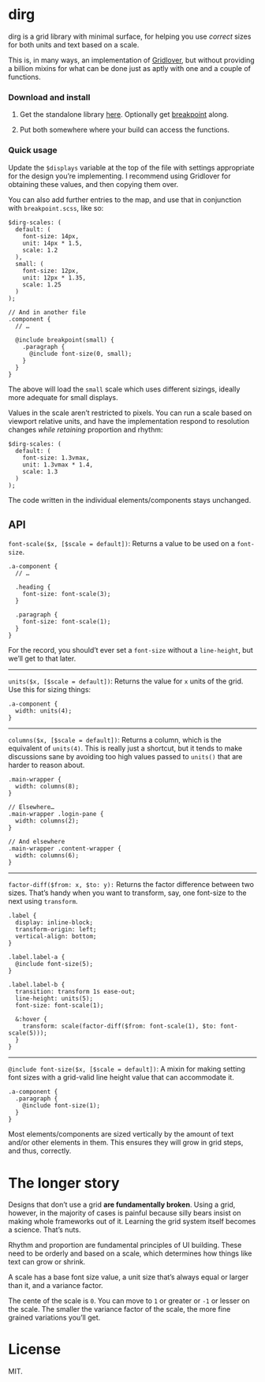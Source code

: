 # dirg

dirg is a grid library with minimal surface, for helping you use *correct* sizes
for both units and text based on a scale.

This is, in many ways, an implementation of
[Gridlover](http://www.gridlover.net/), but without providing a billion mixins
for what can be done just as aptly with one and a couple of functions.

### Download and install

1) Get the standalone library
[here](https://raw.githubusercontent.com/juliocesar/dirg/master/src/dirg.scss). Optionally get
[breakpoint](https://raw.githubusercontent.com/juliocesar/dirg/master/src/breakpoint.scss)
along.

2) Put both somewhere where your build can access the functions.

### Quick usage

Update the `$displays` variable at the top of the file with settings appropriate
for the design you’re implementing. I recommend using Gridlover for obtaining
these values, and then copying them over.

You can also add further entries to the map, and use that in conjunction with `breakpoint.scss`, like so:

    $dirg-scales: (
      default: (
        font-size: 14px,
        unit: 14px * 1.5,
        scale: 1.2
      ),
      small: (
        font-size: 12px,
        unit: 12px * 1.35,
        scale: 1.25
      )
    );

    // And in another file
    .component {
      // …

      @include breakpoint(small) {
        .paragraph {
          @include font-size(0, small);
        }
      }
    }

The above will load the `small` scale which uses different sizings, ideally more adequate for small displays.

Values in the scale aren’t restricted to pixels. You can run a scale based on viewport relative units, and have the implementation respond to resolution changes *while retaining* proportion and rhythm:

    $dirg-scales: (
      default: (
        font-size: 1.3vmax,
        unit: 1.3vmax * 1.4,
        scale: 1.3
      )
    );

The code written in the individual elements/components stays unchanged.

## API

`font-scale($x, [$scale = default])`: Returns a value to
be used on a `font-size`.

    .a-component {
      // …

      .heading {
        font-size: font-scale(3);
      }

      .paragraph {
        font-size: font-scale(1);
      }
    }

For the record, you should’t ever set a `font-size` without a `line-height`, but we’ll get to that later.

---
`units($x, [$scale = default])`: Returns the value for
`x` units of the grid. Use this for sizing things:

    .a-component {
      width: units(4);
    }

---
`columns($x, [$scale = default])`: Returns a column, which is the equivalent of <code>units(4)</code>. This is really just a shortcut, but it tends to make discussions sane by avoiding too high values passed to <code>units()</code> that are harder to reason about.

    .main-wrapper {
      width: columns(8);
    }

    // Elsewhere…
    .main-wrapper .login-pane {
      width: columns(2);
    }

    // And elsewhere
    .main-wrapper .content-wrapper {
      width: columns(6);
    }

---
`factor-diff($from: x, $to: y):` Returns the factor difference between two sizes. That’s handy when you want to transform, say, one font-size to the next using `transform`.

    .label {
      display: inline-block;
      transform-origin: left;
      vertical-align: bottom;
    }

    .label.label-a {
      @include font-size(5);
    }

    .label.label-b {
      transition: transform 1s ease-out;
      line-height: units(5);
      font-size: font-scale(1);

      &:hover {
        transform: scale(factor-diff($from: font-scale(1), $to: font-scale(5)));
      }
    }

---
`@include font-size($x, [$scale = default])`: A mixin for
making setting font sizes with a grid-valid line height value that can accommodate it.

    .a-component {
      .paragraph {
        @include font-size(1);
      }
    }

Most elements/components are sized vertically by the amount of text and/or other elements in them. This ensures they will grow in grid steps, and thus, correctly.

# The longer story

Designs that don’t use a grid **are fundamentally broken**. Using a grid, however, in the majority of cases is painful because silly bears insist on making whole frameworks out of it. Learning the grid system itself becomes a science. That’s nuts.

Rhythm and proportion are fundamental principles of UI building. These need to be orderly and based on a scale, which determines how things like text can grow or shrink.

A scale has a base font size value, a unit size that’s always equal or larger than it, and a variance factor.

The cente of the scale is `0`. You can move to `1` or greater or `-1` or lesser on the scale. The smaller the variance factor of the scale, the more fine grained variations you’ll get.

# License

MIT.
